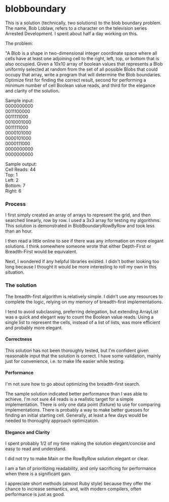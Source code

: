 # blobboundary

This is a solution (technically, two solutions) to the blob boundary problem.
The name, Bob Loblaw, refers to a character on the television series Arrested Development.
I spent about half a day working on this.

The problem:  

"A Blob is a shape in two-dimensional integer coordinate space where all cells have at 
least one adjoining cell to the right, left, top, or bottom that is also occupied. 
Given a 10x10 array of boolean values that represents a Blob uniformly selected at 
random from the set of all possible Blobs that could occupy that array, write a program 
that will determine the Blob boundaries. Optimize first for finding the correct result, 
second for performing a minimum number of cell Boolean value reads, and third for the 
elegance and clarity of the solution.

Sample input:  
0000000000  
0011100000  
0011111000  
0010001000  
0011111000  
0000101000  
0000101000  
0000111000  
0000000000  
0000000000  

Sample output:  
Cell Reads: 44  
Top: 1  
Left: 2  
Bottom: 7  
Right: 6  


### Process
I first simply created an array of arrays to represent the grid, 
and then searched linearly, row by row. I used a 3x3 array for testing my algorithms.
This solution is demonstrated in BlobBoundaryRowByRow 
and took less than an hour.

I then read a little online to see if there was any 
information on more elegant solutions. 
I think somewhere someone wrote that either 
Depth-First or Breadth-First would be equivalent.

Next, I wondered if any helpful libraries existed. 
I didn't bother looking too long because I thought it 
would be more interesting to roll my own in this situation.

### The solution
The breadth-first algorithm is relatively simple. I didn't use any resources to complete 
 the logic, relying on my memory of breadth-first implementations.
 
I tend to avoid subclassing, preferring delegation, but extending ArrayList was a quick and 
elegant way to count the Boolean value reads. Using a single list to represent the cells, 
instead of a list of lists, was more efficient and probably more elegant.

#### Correctness
This solution has not been thoroughly tested, but I'm confident given
reasonable input that the solution is correct. I have some validation, mainly just for convenience,
i.e. to make life easier while testing.

#### Performance
I'm not sure how to go about optimizing the breadth-first search. 

The sample solution indicated better performance than I was able to 
achieve. I'm not sure 44 reads is a realistic target for a simple implementation. 
There is only one data point (fixture) to use for comparing implementations.
There is probably a way to make better guesses for finding an initial starting cell.
Generally, at least a few days would be needed to thoroughly approach optimization.

#### Elegance and Clarity
I spent probably 1/2 of my time making the solution elegant/concise and easy to read and understand.

I did not try to make Main or the RowByRow solution elegant or clear.

I am a fan of prioritizing readability, and only sacrificing for 
performance when there is a significant gain.

I appreciate short methods (almost Ruby style) because they offer the 
chance to increase semantics, and, with modern compilers, often performance is just as good.